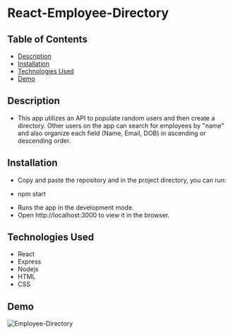 # React-Employee-Directory

## Table of Contents

- [Description](#description)
- [Installation](#installation)
- [Technologies Used](#technologies-used)
- [Demo](#demo)

## Description
* This app utilizes an API to populate random users and then create a directory. Other users on the app can search for employees by "name" and also organize each field (Name, Email, DOB) in ascending or descending order.

## Installation
* Copy and paste the repository and in the project directory, you can run:

* npm start
- Runs the app in the development mode.
- Open http://localhost:3000 to view it in the browser.

## Technologies Used

- React
- Express
- Nodejs
- HTML
- CSS

## Demo
![Employee-Directory](public/assets/img/Employee-Directory.gif)